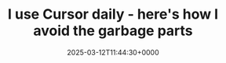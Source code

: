 ---
title: I use Cursor daily - here's how I avoid the garbage parts
slug: 20250312T114430
date: 2025-03-12T11:44:30+0000
params:
  url: https://www.nickcraux.com/blog/cursor-tips
tags:
- cursor
- ai
---